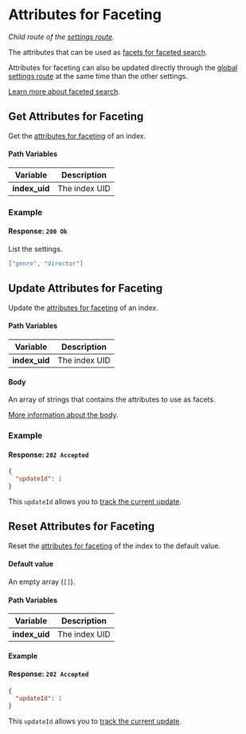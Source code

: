 # Attributes for Faceting

_Child route of the [settings route](/references/settings.md)._

The attributes that can be used as [facets for faceted search](/guides/advanced_guides/faceted_search.md).

Attributes for faceting can also be updated directly through the [global settings route](/references/settings.md#update-settings) at the same time than the other settings.

[Learn more about faceted search](/guides/advanced_guides/faceted_search.md).

## Get Attributes for Faceting

<RouteHighlighter method="GET" route="/indexes/:index_uid/settings/attributes-for-faceting" />

Get the [attributes for faceting](/guides/advanced_guides/faceted_search.md) of an index.

#### Path Variables

| Variable      | Description   |
| ------------- | ------------- |
| **index_uid** | The index UID |

### Example

<code-samples id="get_attributes_for_faceting_1" />

#### Response: `200 Ok`

List the settings.

```json
["genre", "director"]
```

## Update Attributes for Faceting

<RouteHighlighter method="POST" route="/indexes/:index_uid/settings/attributes-for-faceting" />

Update the [attributes for faceting](/guides/advanced_guides/faceted_search.md) of an index.

#### Path Variables

| Variable      | Description   |
| ------------- | ------------- |
| **index_uid** | The index UID |

#### Body

An array of strings that contains the attributes to use as facets.

[More information about the body](/guides/advanced_guides/settings.md#attributes-for-faceting).

### Example

<code-samples id="update_attributes_for_faceting_1" />

#### Response: `202 Accepted`

```json
{
  "updateId": 1
}
```

This `updateId` allows you to [track the current update](/references/updates.md).

## Reset Attributes for Faceting

<RouteHighlighter method="DELETE" route="/indexes/:index_uid/settings/attributes-for-faceting"/>

Reset the [attributes for faceting](/guides/advanced_guides/faceted_search.md) of the index to the default value.

#### Default value

An empty array (`[]`).

#### Path Variables

| Variable      | Description   |
| ------------- | ------------- |
| **index_uid** | The index UID |

#### Example

<code-samples id="reset_attributes_for_faceting_1" />

#### Response: `202 Accepted`

```json
{
  "updateId": 1
}
```

This `updateId` allows you to [track the current update](/references/updates.md).
